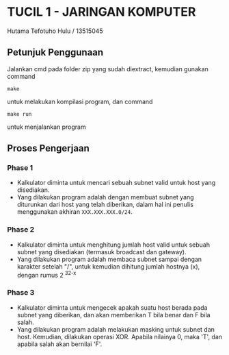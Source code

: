 # TUCIL 1 - JARINGAN KOMPUTER
Hutama Tefotuho Hulu / 13515045

## Petunjuk Penggunaan

Jalankan cmd pada folder zip yang sudah diextract, kemudian gunakan command
```
make
```
untuk melakukan kompilasi program, dan command
```
make run
```
untuk menjalankan program

## Proses Pengerjaan

### Phase 1

* Kalkulator diminta untuk mencari sebuah subnet valid untuk host yang disediakan.
* Yang dilakukan program adalah dengan membuat subnet yang diturunkan dari host yang telah diberikan, dalam hal ini penulis menggunakan akhiran ``` XXX.XXX.XXX.0/24 ```. 

### Phase 2

* Kalkulator diminta untuk menghitung jumlah host valid untuk sebuah subnet yang disediakan (termasuk broadcast dan gateway).
* Yang dilakukan program adalah membaca subnet sampai dengan karakter setelah "/", untuk kemudian dihitung jumlah hostnya (x), dengan rumus
2 <sup> 32-x </sup>

### Phase 3

* Kalkulator diminta untuk mengecek apakah suatu host berada pada subnet yang diberikan, dan akan memberikan T bila benar dan F bila salah.
* Yang dilakukan program adalah melakukan masking untuk subnet dan host. Kemudian, dilakukan operasi XOR. Apabila nilainya 0, maka 'T', dan apabila salah akan bernilai 'F'.
